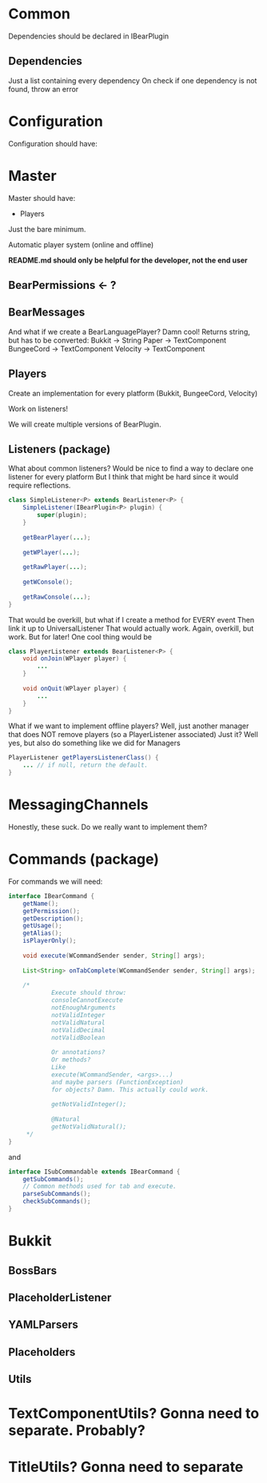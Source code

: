 # Common
Dependencies should be declared in IBearPlugin

## Dependencies
Just a list containing every dependency
On check if one dependency is not found, throw an error

# Configuration
Configuration should have:

[//]: # (IBearConfigPlugin:)

[//]: # (- ConfigManager)

[//]: # (    - LoadPolicy)

[//]: # (- MultiConfigManager)

[//]: # (IBearConfig:)

[//]: # (- IBearConfigOption)

[//]: # (- IBearMessage)

[//]: # (Managers:)

[//]: # (- Manager)
[//]: # (Objects:)

[//]: # (- Savable)
[//]: # (  - SavableManager)

# Master
Master should have:
- Players

Just the bare minimum.

[//]: # (An automatic load as expected from [Configuration]&#40;#configurations&#41;)

Automatic player system (online and offline)

**README.md should only be helpful for the developer, not the end user**

## BearPermissions <- ?
## BearMessages
And what if we create a BearLanguagePlayer? Damn cool!
Returns string, but has to be converted:
Bukkit -> String
Paper -> TextComponent
BungeeCord -> TextComponent
Velocity -> TextComponent

## Players
Create an implementation for every platform (Bukkit, BungeeCord, Velocity)

[//]: # (Do we want to separate players from config? Maybe add a middle man? )

[//]: # (Would be nice, but irrelevant since if not loaded simply use SimpleBearPlayer)

[//]: # (and leave managers as null)
Work on listeners!

[//]: # (Create an IBearOfflinePlayerPlugin that extends the IBearPlayerPlugin one.)
We will create multiple versions of BearPlugin.

[//]: # (Add question-answer system!!)

## Listeners (package)
What about common listeners?
Would be nice to find a way to declare one listener for every platform
But I think that might be hard since it would require reflections.
```java
class SimpleListener<P> extends BearListener<P> {
    SimpleListener(IBearPlugin<P> plugin) {
        super(plugin);
    }
    
    getBearPlayer(...);
    
    getWPlayer(...);
    
    getRawPlayer(...);
    
    getWConsole();
    
    getRawConsole(...);
}
```
That would be overkill, but what if I create a method for EVERY event
Then link it up to UniversalListener
That would actually work. 
Again, overkill, but work.
But for later!
One cool thing would be
```java
class PlayerListener extends BearListener<P> {
    void onJoin(WPlayer player) {
        ...
    }
    
    void onQuit(WPlayer player) {
        ...
    }
}
```
What if we want to implement offline players? 
Well, just another manager that does NOT remove players (so a PlayerListener associated)
Just it? Well yes, but also do something like we did for Managers
```java
PlayerListener getPlayersListenerClass() {
    ... // if null, return the default. 
}
```

# MessagingChannels
Honestly, these suck. Do we really want to implement them?

# Commands (package)
For commands we will need:
```java
interface IBearCommand {
    getName();
    getPermission();
    getDescription();
    getUsage();
    getAlias();
    isPlayerOnly();
    
    void execute(WCommandSender sender, String[] args);
    
    List<String> onTabComplete(WCommandSender sender, String[] args);
    
    /*
            Execute should throw:
            consoleCannotExecute
            notEnoughArguments
            notValidInteger
            notValidNatural
            notValidDecimal
            notValidBoolean
            
            Or annotations?
            Or methods?
            Like
            execute(WCommandSender, <args>...)
            and maybe parsers (FunctionException) 
            for objects? Damn. This actually could work.
            
            getNotValidInteger();
            
            @Natural
            getNotValidNatural();
     */
}
```
and
```java
interface ISubCommandable extends IBearCommand {
    getSubCommands();
    // Common methods used for tab and execute.
    parseSubCommands();
    checkSubCommands();
}
```

# Bukkit
## BossBars
## PlaceholderListener
## YAMLParsers
## Placeholders
## Utils

# TextComponentUtils? Gonna need to separate. Probably?
# TitleUtils? Gonna need to separate